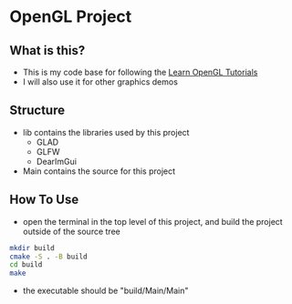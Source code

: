 # OpenGL Project
## What is this?
- This is my code base for following the [Learn OpenGL Tutorials](https://learnopengl.com)
- I will also use it for other graphics demos

## Structure
- lib contains the libraries used by this project
  - GLAD
  - GLFW
  - DearImGui
- Main contains the source for this project

## How To Use
- open the terminal in the top level of this project, and build the project outside of the source tree

```bash
mkdir build
cmake -S . -B build
cd build
make
```

- the executable should be "build/Main/Main"
